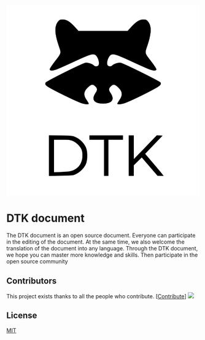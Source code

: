 <p align="center">
  <a href="https://">
    <img alt="DTK document" src="./docs/_media/dtk.svg">
  </a>
</p>


# DTK document
The DTK document is an open source document. Everyone can participate in the editing of the document. At the same time, we also welcome the translation of the document into any language.
Through the DTK document, we hope you can master more knowledge and skills. Then participate in the open source community


## Contributors
This project exists thanks to all the people who contribute.
[[Contribute](CONTRIBUTING.md)]
<a href="https://github.com/linuxdeepin/dtk-docs/graphs/contributors"><img src="https://opencollective.com/dtk-docs/contributors.svg?width=890" /></a>

## License

[MIT](LICENSE)